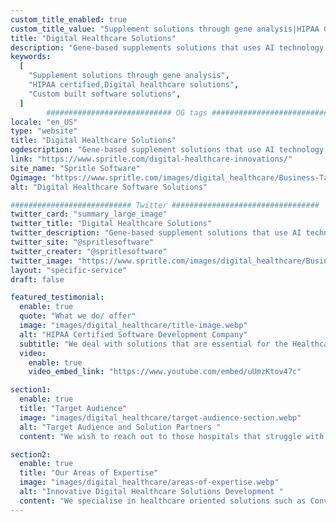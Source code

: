 ```yaml
---
custom_title_enabled: true
custom_title_value: "Supplement solutions through gene analysis|HIPAA Certified Software development companies"
title: "Digital Healthcare Solutions"
description: "Gene-based supplements solutions that uses AI technology in Healthcare industries.We are HIPAA certified and offer custom built digital healthcare solutions."
keywords:
  [
    "Supplement solutions through gene analysis",
    "HIPAA certified,Digital healthcare solutions",
    "Custom built software solutions",
  ]
        ############################ OG tags #################################
locale: "en_US"
type: "website"
title: "Digital Healthcare Solutions"
ogdescription: "Gene-based supplement solutions that use AI technology in Healthcare.We are HIPAA certified and offer custom built digital healthcare solutions for hospitals to improve their performance." 
link: "https://www.spritle.com/digital-healthcare-innovations/"
site_name: "Spritle Software"
Ogimage: "https://www.spritle.com/images/digital_healthcare/Business-Target-Audience.webp.pagespeed.ce.WkfbS_QTE-.webp"
alt: "Digital Healthcare Software Solutions" 

########################### Twitter #################################
twitter_card: "summary_large_image"
twitter_title: "Digital Healthcare Solutions" 
twitter_description: "Gene-based supplement solutions that use AI technology in Healthcare.We are HIPAA certified and offer custom built digital healthcare solutions for hospitals to improve their performance." 
twitter_site: "@spritlesoftware"
twitter_creater: "@spritlesoftware"
twitter_image: "https://www.spritle.com/images/digital_healthcare/Business-Target-Audience.webp.pagespeed.ce.WkfbS_QTE-.webp" 
layout: "specific-service"
draft: false

featured_testimonial:
  enable: true
  quote: "What we do/ offer"
  image: "images/digital_healthcare/title-image.webp"
  alt: "HIPAA Certified Software Development Company"
  subtitle: "We deal with solutions that are essential for the Healthcare Industry to keep up with the continuous change in the way technology is used. It is also safe to say that our solutions will play a crucial role in establishing the statement that Hospital Automation 4.0 is in full throttle."
  video:
    enable: true
    video_embed_link: "https://www.youtube.com/embed/uUmzKtov47c"

section1:
  enable: true
  title: "Target Audience"
  image: "images/digital_healthcare/target-audience-section.webp"
  alt: "Target Audience and Solution Partners "
  content: "We wish to reach out to those hospitals that struggle with making or taking appointments, pre, and post-surgery checkups, regular follow-ups for Health Analysis, and other genomic-based needs as well. In short, we wish to approach hospitals and pharmaceutical companies to implement a solution that raises efficiency for them."

section2:
  enable: true
  title: "Our Areas of Expertise"
  image: "images/digital_healthcare/areas-of-expertise.webp"
  alt: "Innovative Digital Healthcare Solutions Development "
  content: "We specialise in healthcare oriented solutions such as Conversational AI Voice Bot, Genomic solutions for analysis and research, and much more but that not all if there's a particular solution that you are looking for we can get that done for you as well."
---
```

